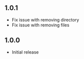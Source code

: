 ## 1.0.1

- Fix issue with removing directory
- Fix issue with removing files
## 1.0.0

- Initial release